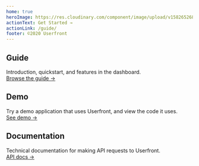 ```yaml
---
home: true
heroImage: https://res.cloudinary.com/component/image/upload/v1582652683/circle_400_light_jrgbjq.png
actionText: Get Started →
actionLink: /guide/
footer: ©2020 Userfront
---
```


<div class="features">
  <div class="feature">
    <h2>Guide</h2>
    <p>
      Introduction, quickstart, and features in the dashboard.
      <br>
      <a href="/guide/">Browse the guide →</a>
    </p>
  </div>
  <div class="feature">
    <h2>Demo</h2>
    <p>
      Try a demo application that uses Userfront, and view the code it uses.
      <br>
      <a href="https://g48xypb9.userfront.dev">See demo →</a>
    </p>
  </div>
  <div class="feature">
    <h2>Documentation</h2>
    <p>
      Technical documentation for making API requests to Userfront.
      <br>
      <a href="https://docs.userfront.com">API docs →</a>
    </p>
  </div>
</div>
